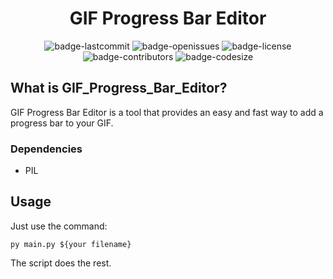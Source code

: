 <h1 align="center">
  GIF Progress Bar Editor
</h1>

<p align="center">
  <img alt="badge-lastcommit" src="https://img.shields.io/github/last-commit/GaryNLOL/GIF_Progress_Bar_Editor?style=for-the-badge">
  <img alt="badge-openissues" src="https://img.shields.io/github/issues-raw/GaryNLOL/GIF_Progress_Bar_Editor?style=for-the-badge">
  <img alt="badge-license" src="https://img.shields.io/github/license/GaryNLOL/GIF_Progress_Bar_Editor?style=for-the-badge">
  <img alt="badge-contributors" src="https://img.shields.io/github/contributors/GaryNLOL/GIF_Progress_Bar_Editor?style=for-the-badge">
  <img alt="badge-codesize" src="https://img.shields.io/github/languages/code-size/GaryNLOL/GIF_Progress_Bar_Editor?style=for-the-badge">
</p>

## What is GIF_Progress_Bar_Editor?
GIF Progress Bar Editor is a tool that provides an easy and fast way to add a progress bar to your GIF.

### Dependencies
- PIL

## Usage
Just use the command:
```
py main.py ${your filename}
```

The script does the rest.
